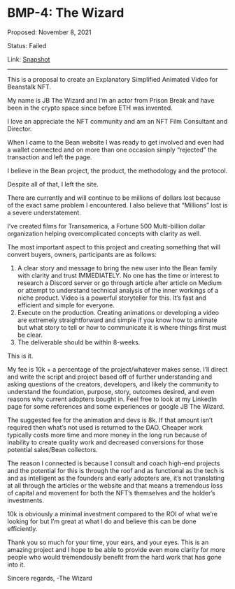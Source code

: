 # BMP-4: The Wizard

Proposed: November 8, 2021

Status: Failed

Link: [Snapshot](https://snapshot.org/#/beanstalkfarms.eth/proposal/QmQUv3EaMYZ3pxyK2iJ9MNJtfm9YByLReafAyUbH9m9if9)

---

This is a proposal to create an Explanatory Simplified Animated Video for Beanstalk NFT.

My name is JB The Wizard and I’m an actor from Prison Break and have been in the crypto space since before ETH was invented.

I love an appreciate the NFT community and am an NFT Film Consultant and Director.

When I came to the Bean website I was ready to get involved and even had a wallet connected and on more than one occasion simply “rejected” the transaction and left the page.

I believe in the Bean project, the product, the methodology and the protocol.

Despite all of that, I left the site.

There are currently and will continue to be millions of dollars lost because of the exact same problem I encountered. I also believe that “Millions” lost is a severe understatement.

I’ve created films for Transamerica, a Fortune 500 Multi-billion dollar organization helping overcomplicated concepts with clarity as well.

The most important aspect to this project and creating something that will convert buyers, owners, participants are as follows:

1. A clear story and message to bring the new user into the Bean family with clarity and trust IMMEDIATELY. No one has the time or interest to research a Discord server or go through article after article on Medium or attempt to understand technical analysis of the inner workings of a niche product. Video is a powerful storyteller for this. It’s fast and efficient and simple for everyone.
2. Execute on the production. Creating animations or developing a video are extremely straightforward and simple if you know how to animate but what story to tell or how to communicate it is where things first must be clear.
3. The deliverable should be within 8-weeks.

This is it.

My fee is 10k + a percentage of the project/whatever makes sense. I’ll direct and write the script and project based off of further understanding and asking questions of the creators, developers, and likely the community to understand the foundation, purpose, story, outcomes desired, and even reasons why current adopters bought in. Feel free to look at my LinkedIn page for some references and some experiences or google JB The Wizard.

The suggested fee for the animation and devs is 8k. If that amount isn’t required then what’s not used is returned to the DAO. Cheaper work typically costs more time and more money in the long run because of inability to create quality work and decreased conversions for those potential sales/Bean collectors.

The reason I connected is because I consult and coach high-end projects and the potential for this is through the roof and as functional as the tech is and as intelligent as the founders and early adopters are, it’s not translating at all through the articles or the website and that means a tremendous loss of capital and movement for both the NFT’s themselves and the holder’s investments.

10k is obviously a minimal investment compared to the ROI of what we’re looking for but I’m great at what I do and believe this can be done efficiently.

Thank you so much for your time, your ears, and your eyes. This is an amazing project and I hope to be able to provide even more clarity for more people who would tremendously benefit from the hard work that has gone into it.

Sincere regards, -The Wizard
